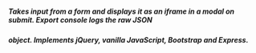 ##### Takes input from a form and displays it as an iframe in a modal on submit. Export console logs the raw JSON
##### object. Implements jQuery, vanilla JavaScript, Bootstrap and Express.